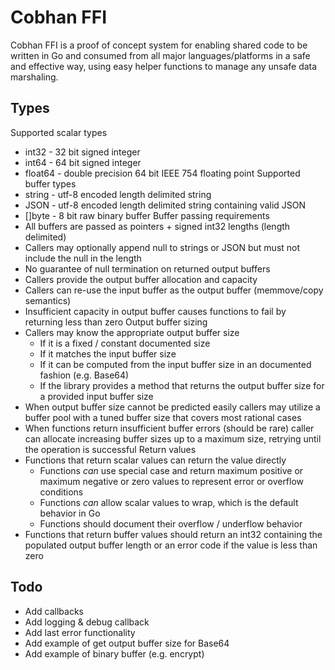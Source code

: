 # Cobhan FFI

Cobhan FFI is a proof of concept system for enabling shared code to be written in Go and consumed from all major languages/platforms in a safe and effective way, using easy helper functions to manage any unsafe data marshaling.

## Types

Supported scalar types
   * int32 - 32 bit signed integer
   * int64 - 64 bit signed integer
   * float64 - double precision 64 bit IEEE 754 floating point
Supported buffer types
   * string - utf-8 encoded length delimited string
   * JSON - utf-8 encoded length delimited string containing valid JSON
   * []byte - 8 bit raw binary buffer
Buffer passing requirements
   * All buffers are passed as pointers + signed int32 lengths (length delimited)
   * Callers may optionally append null to strings or JSON but must not include the null in the length
   * No guarantee of null termination on returned output buffers
   * Callers provide the output buffer allocation and capacity
   * Callers can re-use the input buffer as the output buffer (memmove/copy semantics)
   * Insufficient capacity in output buffer causes functions to fail by returning less than zero
Output buffer sizing
   * Callers may know the appropriate output buffer size
       * If it is a fixed / constant documented size
       * If it matches the input buffer size
       * If it can be computed from the input buffer size in an documented fashion (e.g. Base64)
       * If the library provides a method that returns the output buffer size for a provided input buffer size
   * When output buffer size cannot be predicted easily callers may utilize a buffer pool with a tuned
       buffer size that covers most rational cases
  * When functions return insufficient buffer errors (should be rare) caller can allocate increasing buffer
       sizes up to a maximum size, retrying until the operation is successful
Return values
   * Functions that return scalar values can return the value directly
       * Functions *can* use special case and return maximum positive or maximum negative or zero values to
           represent error or overflow conditions
       * Functions *can* allow scalar values to wrap, which is the default behavior in Go
       * Functions should document their overflow / underflow behavior
   * Functions that return buffer values should return an int32 containing the populated output buffer length or
       an error code if the value is less than zero

## Todo

* Add callbacks
* Add logging & debug callback
* Add last error functionality
* Add example of get output buffer size for Base64
* Add example of binary buffer (e.g. encrypt)
